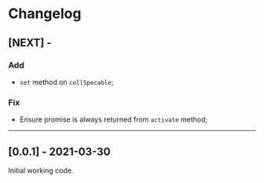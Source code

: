 # Changelog

## [NEXT] -

### Add

- `set` method on `collSpecable`;

### Fix

- Ensure promise is always returned from `activate` method;

---

## [0.0.1] - 2021-03-30

Initial working code.
